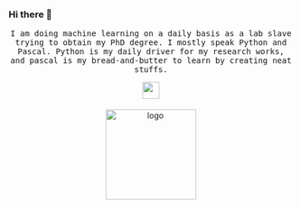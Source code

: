 ### Hi there 👋

<p align="center">
  <samp> 
    I am doing machine learning on a daily basis as a lab slave trying to obtain my PhD degree. I mostly speak Python and Pascal. Python is my daily driver for my research works, and pascal is my bread-and-butter to learn by creating neat stuffs.
  </samp>    
</p>

<p align="center">
  <img src="https://github.blog/wp-content/uploads/2018/10/46896184-b679fc80-ce30-11e8-88bf-921e9b788f7c.gif?resize=200%2C200" width="30px"/>
</p>

<p align="center">
<img src="https://github-readme-stats.vercel.app/api?username=ariaghora&show_icons=true" alt="logo" height="160" align="center" style="margin: 5px; margin-bottom: 20px;" />
</p>



<!--
**ariaghora/ariaghora** is a ✨ _special_ ✨ repository because its `README.md` (this file) appears on your GitHub profile.

Here are some ideas to get you started:

- 🔭 I’m currently working on ...
- 🌱 I’m currently learning ...
- 👯 I’m looking to collaborate on ...
- 🤔 I’m looking for help with ...
- 💬 Ask me about ...
- 📫 How to reach me: ...
- 😄 Pronouns: ...
- ⚡ Fun fact: ...
-->
